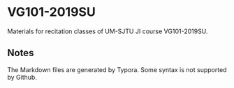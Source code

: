 # VG101-2019SU
Materials for recitation classes of UM-SJTU JI course VG101-2019SU.

## Notes
The Markdown files are generated by Typora. Some syntax is not supported by Github.
